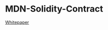 # MDN-Solidity-Contract

[Whitepaper](https://www.modicoin.com/wp-content/uploads/2021/12/MODI-Coin-4-1.pdf)
